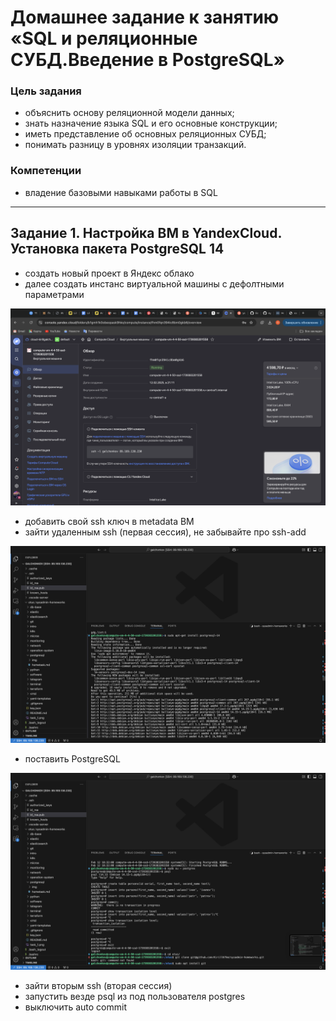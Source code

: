 # Домашнее задание к занятию «SQL и реляционные СУБД.Введение в PostgreSQL»

### Цель задания

* объяснить основу реляционной модели данных;
* знать назначение языка SQL и его основные конструкции;
* иметь представление об основных реляционных СУБД;
* понимать разницу в уровнях изоляции транзакций.

### Компетенции

* владение базовыми навыками работы в SQL

------------

## Задание 1. Настройка ВМ в YandexCloud. Установка пакета PostgreSQL 14

* создать новый проект в Яндекс облако
* далее создать инстанс виртуальной машины с дефолтными параметрами

![YandexCloud](https://github.com/Kirill67km/sysadmin-homeworks/blob/hometask/postgresql/img/psql_1.png)

* добавить свой ssh ключ в metadata ВМ
* зайти удаленным ssh (первая сессия), не забывайте про ssh-add

![SSH](https://github.com/Kirill67km/sysadmin-homeworks/blob/hometask/postgresql/img/psql_2.png)

* поставить PostgreSQL

![PSQL](https://github.com/Kirill67km/sysadmin-homeworks/blob/hometask/postgresql/img/psql_4.png)

* зайти вторым ssh (вторая сессия)
* запустить везде psql из под пользователя postgres
* выключить auto commit

